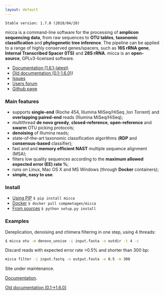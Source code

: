 ```yaml
---
layout: default
---
```


`Stable version: 1.7.0 (2018/04/20)`

micca is a command-line software for the processing of **amplicon sequencing
data**, from raw sequences to **OTU tables**, **taxonomic classification** and
**phylogenetic tree inference**. The pipeline can be applied to a range of
highly conserved genes/spacers, such as **16S rRNA gene**, **Internal
Transcribed Spacer (ITS)** and **28S rRNA**. micca is an **open-source**,
GPLv3-licensed software.

 * [Documentation (1.6.1-latest)](https://micca.readthedocs.io)
 * [Old documentation (0.1-1.6.0)](ftp://ftp.fmach.it/metagenomics/micca/olddocs/index.html))
 * [Issues](https://github.com/compmetagen/micca/issues)
 * [Users forum](https://groups.google.com/d/forum/micca-users)
 * [Github page](https://github.com/compmetagen/micca)

### Main features
* supports **single-end** (Roche 454, Illumina MiSeq/HiSeq ,Ion Torrent) and
  **overlapping paired-end** reads (Illumina MiSeq/HiSeq);
* multithread **de novo greedy**, **closed-reference**, **open-reference** and 
  **swarm** OTU picking protocols; 
* **denoising** of Illumina reads;
* state-of-the-art taxonomic classification algorithms (**RDP** and
  **consensus-based** classifier);
* fast and and **memory efficient NAST** multiple sequence alignment (MSA); 
* filters low quality sequences according to the **maximum allowed expected
  error (EE) rate %**;
* runs on Linux, Mac OS X and MS Windows (through **Docker** containers);
* **simple, easy to use**.

### Install

* [Using PIP](https://pypi.org/project/micca/) `$ pip install micca`
* [Docker](https://hub.docker.com/r/compmetagen/micca/) `$ docker pull compmetagen/micca`
* [From sources](https://github.com/compmetagen/micca/releases) `$ python setup.py install`

### Examples
Dereplication, denoising and chimera filtering in one step, using 4 threads:

```bash
$ micca otu -m denovo_unoise -i input.fasta -o outdir -t 4 -c
```

Discard reads with expected error rate >0.5% and shorter than 300 bp:
```bash
micca filter -i input.fastq -o output.fasta -e 0.5 -m 300
```


Site under maintenance. 

[Documentation](http://micca.readthedocs.io).

[Old documentation (0.1->1.6.0)](ftp://ftp.fmach.it/metagenomics/micca/olddocs/index.html)